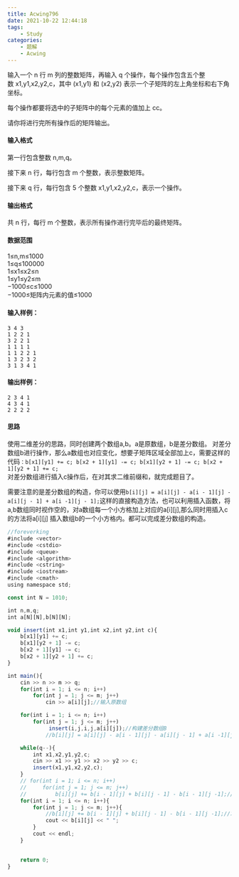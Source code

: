 ```yaml
---
title: Acwing796
date: 2021-10-22 12:44:18
tags: 
    - Study
categories: 
    - 题解
    - Acwing
---
```

输入一个 n 行 m 列的整数矩阵，再输入 q 个操作，每个操作包含五个整数 x1,y1,x2,y2,c，其中 (x1,y1) 和 (x2,y2) 表示一个子矩阵的左上角坐标和右下角坐标。

每个操作都要将选中的子矩阵中的每个元素的值加上 cc。

请你将进行完所有操作后的矩阵输出。
#### 输入格式

第一行包含整数 n,m,q。

接下来 n 行，每行包含 m 个整数，表示整数矩阵。

接下来 q 行，每行包含 5 个整数 x1,y1,x2,y2,c，表示一个操作。
#### 输出格式

共 n 行，每行 m 个整数，表示所有操作进行完毕后的最终矩阵。
#### 数据范围

1≤n,m≤1000  
1≤q≤100000  
1≤x1≤x2≤n  
1≤y1≤y2≤m  
−1000≤c≤1000  
−1000≤矩阵内元素的值≤1000  

#### 输入样例：

```
3 4 3
1 2 2 1
3 2 2 1
1 1 1 1
1 1 2 2 1
1 3 2 3 2
3 1 3 4 1
```

#### 输出样例：

```
2 3 4 1
4 3 4 1
2 2 2 2
```
#### 思路
使用二维差分的思路，同时创建两个数组a,b。a是原数组，b是差分数组。
对差分数组b进行操作，那么a数组也对应变化，想要子矩阵区域全部加上c，需要这样的代码`：b[x1][y1] += c;
    b[x2 + 1][y1] -= c;
    b[x1][y2 + 1] -= c;
    b[x2 + 1][y2 + 1] += c;`  
 对差分数组进行插入c操作后，在对其求二维前缀和，就完成题目了。  
 
需要注意的是差分数组的构造，你可以使用`b[i][j] = a[i][j] - a[i - 1][j] - a[i][j - 1] + a[i -1][j - 1];`这样的直接构造方法，也可以利用插入函数，将a,b数组同时视作空的，对a数组每一个小方格加上对应的a[i][j],那么同时用插入c的方法将a[i][j] 插入数组b的一个小方格内。都可以完成差分数组的构造。
```js
//foreverking
#include <vector>
#include <cstdio>
#include <queue>
#include <algorithm>
#include <cstring>
#include <iostream>
#include <cmath>
using namespace std;

const int N = 1010;

int n,m,q;
int a[N][N],b[N][N];

void insert(int x1,int y1,int x2,int y2,int c){
    b[x1][y1] += c;
    b[x1][y2 + 1] -= c;
    b[x2 + 1][y1] -= c;
    b[x2 + 1][y2 + 1] += c;
}

int main(){
    cin >> n >> m >> q;
    for(int i = 1; i <= n; i++)
        for(int j = 1; j <= m; j++)
            cin >> a[i][j];//输入原数组

    for(int i = 1; i <= n; i++)
        for(int j = 1; j <= m; j++)
             insert(i,j,i,j,a[i][j]);//构建差分数组B
            //b[i][j] = a[i][j] - a[i - 1][j] - a[i][j - 1] + a[i -1][j - 1];

    while(q--){
        int x1,x2,y1,y2,c;
        cin >> x1 >> y1 >> x2 >> y2 >> c;
        insert(x1,y1,x2,y2,c); 
    }
    // for(int i = 1; i <= n; i++)
    //     for(int j = 1; j <= m; j++)
    //         b[i][j] += b[i - 1][j] + b[i][j - 1] - b[i - 1][j -1];//求二维前缀和
    for(int i = 1; i <= n; i++){
        for(int j = 1; j <= m; j++){
            //b[i][j] += b[i - 1][j] + b[i][j - 1] - b[i - 1][j -1];//求二维前缀和
            cout << b[i][j] << " ";
        }
        cout << endl;
    }
           

    return 0;
}
```